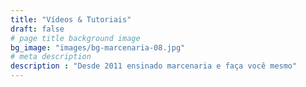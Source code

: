 ```yaml
---
title: "Vídeos & Tutoriais"
draft: false
# page title background image
bg_image: "images/bg-marcenaria-08.jpg"
# meta description
description : "Desde 2011 ensinado marcenaria e faça você mesmo"
---
```

